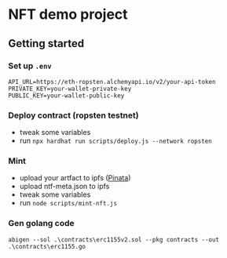 # NFT demo project

## Getting started
### Set up ```.env```

```
API_URL=https://eth-ropsten.alchemyapi.io/v2/your-api-token
PRIVATE_KEY=your-wallet-private-key
PUBLIC_KEY=your-wallet-public-key
```

### Deploy contract (ropsten testnet)

* tweak some variables
* run ```npx hardhat run scripts/deploy.js --network ropsten```


### Mint

* upload your artfact to ipfs ([Pinata](https://app.pinata.cloud/pinmanager))
* upload ntf-meta.json to ipfs
* tweak some variables
* run ```node scripts/mint-nft.js```

### Gen golang code 

```abigen --sol .\contracts\erc1155v2.sol --pkg contracts --out .\contracts\erc1155.go```